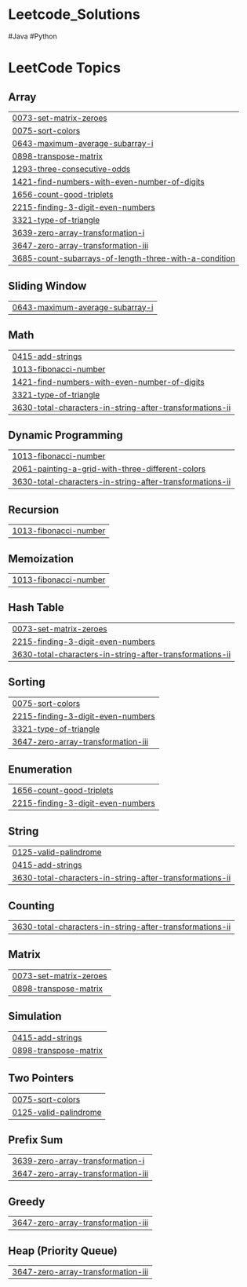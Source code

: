 # Leetcode_Solutions
#Java
#Python

<!---LeetCode Topics Start-->
# LeetCode Topics
## Array
|  |
| ------- |
| [0073-set-matrix-zeroes](https://github.com/saurabhwake/Leetcode_Solutions/tree/master/0073-set-matrix-zeroes) |
| [0075-sort-colors](https://github.com/saurabhwake/Leetcode_Solutions/tree/master/0075-sort-colors) |
| [0643-maximum-average-subarray-i](https://github.com/saurabhwake/Leetcode_Solutions/tree/master/0643-maximum-average-subarray-i) |
| [0898-transpose-matrix](https://github.com/saurabhwake/Leetcode_Solutions/tree/master/0898-transpose-matrix) |
| [1293-three-consecutive-odds](https://github.com/saurabhwake/Leetcode_Solutions/tree/master/1293-three-consecutive-odds) |
| [1421-find-numbers-with-even-number-of-digits](https://github.com/saurabhwake/Leetcode_Solutions/tree/master/1421-find-numbers-with-even-number-of-digits) |
| [1656-count-good-triplets](https://github.com/saurabhwake/Leetcode_Solutions/tree/master/1656-count-good-triplets) |
| [2215-finding-3-digit-even-numbers](https://github.com/saurabhwake/Leetcode_Solutions/tree/master/2215-finding-3-digit-even-numbers) |
| [3321-type-of-triangle](https://github.com/saurabhwake/Leetcode_Solutions/tree/master/3321-type-of-triangle) |
| [3639-zero-array-transformation-i](https://github.com/saurabhwake/Leetcode_Solutions/tree/master/3639-zero-array-transformation-i) |
| [3647-zero-array-transformation-iii](https://github.com/saurabhwake/Leetcode_Solutions/tree/master/3647-zero-array-transformation-iii) |
| [3685-count-subarrays-of-length-three-with-a-condition](https://github.com/saurabhwake/Leetcode_Solutions/tree/master/3685-count-subarrays-of-length-three-with-a-condition) |
## Sliding Window
|  |
| ------- |
| [0643-maximum-average-subarray-i](https://github.com/saurabhwake/Leetcode_Solutions/tree/master/0643-maximum-average-subarray-i) |
## Math
|  |
| ------- |
| [0415-add-strings](https://github.com/saurabhwake/Leetcode_Solutions/tree/master/0415-add-strings) |
| [1013-fibonacci-number](https://github.com/saurabhwake/Leetcode_Solutions/tree/master/1013-fibonacci-number) |
| [1421-find-numbers-with-even-number-of-digits](https://github.com/saurabhwake/Leetcode_Solutions/tree/master/1421-find-numbers-with-even-number-of-digits) |
| [3321-type-of-triangle](https://github.com/saurabhwake/Leetcode_Solutions/tree/master/3321-type-of-triangle) |
| [3630-total-characters-in-string-after-transformations-ii](https://github.com/saurabhwake/Leetcode_Solutions/tree/master/3630-total-characters-in-string-after-transformations-ii) |
## Dynamic Programming
|  |
| ------- |
| [1013-fibonacci-number](https://github.com/saurabhwake/Leetcode_Solutions/tree/master/1013-fibonacci-number) |
| [2061-painting-a-grid-with-three-different-colors](https://github.com/saurabhwake/Leetcode_Solutions/tree/master/2061-painting-a-grid-with-three-different-colors) |
| [3630-total-characters-in-string-after-transformations-ii](https://github.com/saurabhwake/Leetcode_Solutions/tree/master/3630-total-characters-in-string-after-transformations-ii) |
## Recursion
|  |
| ------- |
| [1013-fibonacci-number](https://github.com/saurabhwake/Leetcode_Solutions/tree/master/1013-fibonacci-number) |
## Memoization
|  |
| ------- |
| [1013-fibonacci-number](https://github.com/saurabhwake/Leetcode_Solutions/tree/master/1013-fibonacci-number) |
## Hash Table
|  |
| ------- |
| [0073-set-matrix-zeroes](https://github.com/saurabhwake/Leetcode_Solutions/tree/master/0073-set-matrix-zeroes) |
| [2215-finding-3-digit-even-numbers](https://github.com/saurabhwake/Leetcode_Solutions/tree/master/2215-finding-3-digit-even-numbers) |
| [3630-total-characters-in-string-after-transformations-ii](https://github.com/saurabhwake/Leetcode_Solutions/tree/master/3630-total-characters-in-string-after-transformations-ii) |
## Sorting
|  |
| ------- |
| [0075-sort-colors](https://github.com/saurabhwake/Leetcode_Solutions/tree/master/0075-sort-colors) |
| [2215-finding-3-digit-even-numbers](https://github.com/saurabhwake/Leetcode_Solutions/tree/master/2215-finding-3-digit-even-numbers) |
| [3321-type-of-triangle](https://github.com/saurabhwake/Leetcode_Solutions/tree/master/3321-type-of-triangle) |
| [3647-zero-array-transformation-iii](https://github.com/saurabhwake/Leetcode_Solutions/tree/master/3647-zero-array-transformation-iii) |
## Enumeration
|  |
| ------- |
| [1656-count-good-triplets](https://github.com/saurabhwake/Leetcode_Solutions/tree/master/1656-count-good-triplets) |
| [2215-finding-3-digit-even-numbers](https://github.com/saurabhwake/Leetcode_Solutions/tree/master/2215-finding-3-digit-even-numbers) |
## String
|  |
| ------- |
| [0125-valid-palindrome](https://github.com/saurabhwake/Leetcode_Solutions/tree/master/0125-valid-palindrome) |
| [0415-add-strings](https://github.com/saurabhwake/Leetcode_Solutions/tree/master/0415-add-strings) |
| [3630-total-characters-in-string-after-transformations-ii](https://github.com/saurabhwake/Leetcode_Solutions/tree/master/3630-total-characters-in-string-after-transformations-ii) |
## Counting
|  |
| ------- |
| [3630-total-characters-in-string-after-transformations-ii](https://github.com/saurabhwake/Leetcode_Solutions/tree/master/3630-total-characters-in-string-after-transformations-ii) |
## Matrix
|  |
| ------- |
| [0073-set-matrix-zeroes](https://github.com/saurabhwake/Leetcode_Solutions/tree/master/0073-set-matrix-zeroes) |
| [0898-transpose-matrix](https://github.com/saurabhwake/Leetcode_Solutions/tree/master/0898-transpose-matrix) |
## Simulation
|  |
| ------- |
| [0415-add-strings](https://github.com/saurabhwake/Leetcode_Solutions/tree/master/0415-add-strings) |
| [0898-transpose-matrix](https://github.com/saurabhwake/Leetcode_Solutions/tree/master/0898-transpose-matrix) |
## Two Pointers
|  |
| ------- |
| [0075-sort-colors](https://github.com/saurabhwake/Leetcode_Solutions/tree/master/0075-sort-colors) |
| [0125-valid-palindrome](https://github.com/saurabhwake/Leetcode_Solutions/tree/master/0125-valid-palindrome) |
## Prefix Sum
|  |
| ------- |
| [3639-zero-array-transformation-i](https://github.com/saurabhwake/Leetcode_Solutions/tree/master/3639-zero-array-transformation-i) |
| [3647-zero-array-transformation-iii](https://github.com/saurabhwake/Leetcode_Solutions/tree/master/3647-zero-array-transformation-iii) |
## Greedy
|  |
| ------- |
| [3647-zero-array-transformation-iii](https://github.com/saurabhwake/Leetcode_Solutions/tree/master/3647-zero-array-transformation-iii) |
## Heap (Priority Queue)
|  |
| ------- |
| [3647-zero-array-transformation-iii](https://github.com/saurabhwake/Leetcode_Solutions/tree/master/3647-zero-array-transformation-iii) |
<!---LeetCode Topics End-->